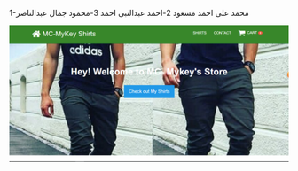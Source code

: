 1-محمد على احمد مسعود
2-احمد عبدالنبى احمد
3-محمود جمال عبدالناصر

![alt text](https://github.com/Ahmed223/T-Shirts-E-commerce/blob/master/Capture9.PNG)


